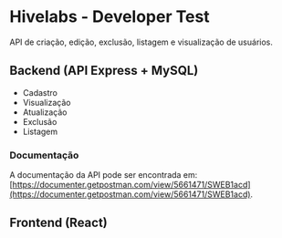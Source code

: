 # Hivelabs - Developer Test
 
API de criação, edição, exclusão, listagem e visualização de usuários.

## Backend (API Express + MySQL)

 - Cadastro
 - Visualização
 - Atualização
 - Exclusão
 - Listagem

### Documentação

A documentação da API pode ser encontrada em: [https://documenter.getpostman.com/view/5661471/SWEB1acd](https://documenter.getpostman.com/view/5661471/SWEB1acd).


## Frontend (React)